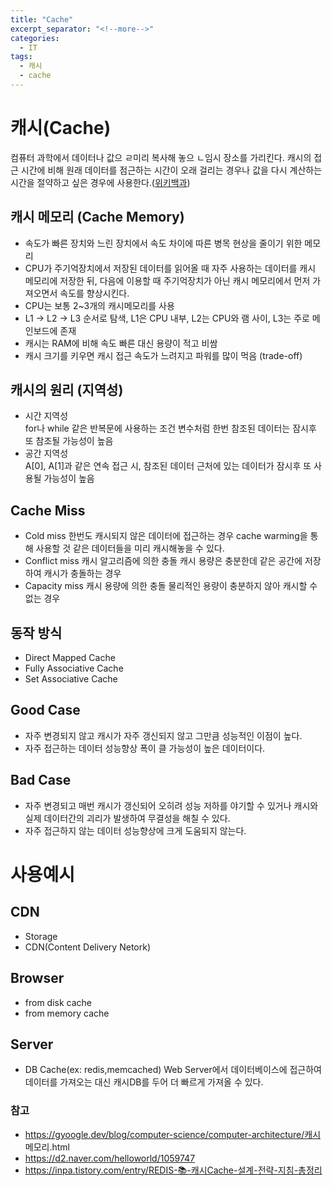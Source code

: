 ```yaml
---
title: "Cache"
excerpt_separator: "<!--more-->"
categories:
  - IT
tags:
  - 캐시
  - cache 
---
```

# 캐시(Cache)

컴퓨터 과학에서 데이터나 값으 ㄹ미리 복사해 놓으 ㄴ임시 장소를 가리킨다. 캐시의  접근 시간에 비해 원래 데이터를 점근하는 시간이 오래 걸리는 경우나 값을 다시 계산하는 시간을 절약하고 싶은 경우에 사용한다.([위키백과](https://ko.wikipedia.org/wiki/%EC%BA%90%EC%8B%9C))

## 캐시 메모리 (Cache Memory)
- 속도가 빠른 장치와 느린 장치에서 속도 차이에 따른 병목 현상을 줄이기 위한 메모리
- CPU가 주기억장치에서 저장된 데이터를 읽어올 때 자주 사용하는 데이터를 캐시 메모리에 저장한 뒤, 다음에 이용할 때 주기억장치가 아닌 캐시 메모리에서 먼저 가져오면서 속도를 향상시킨다.
- CPU는 보통 2~3개의 캐시메모리를 사용
- L1 -> L2 -> L3 순서로 탐색, L1은 CPU 내부, L2는 CPU와 램 사이, L3는 주로 메인보드에 존재
- 캐시는 RAM에 비해 속도 빠른 대신 용량이 적고 비쌈
- 캐시 크기를 키우면 캐시 접근 속도가 느려지고 파워를 많이 먹음 (trade-off)
  
## 캐시의 원리 (지역성)
- 시간 지역성  
  for나 while 같은 반복문에 사용하는 조건 변수처럼 한번 참조된 데이터는 잠시후 또 참조될 가능성이 높음
- 공간 지역성  
  A[0], A[1]과 같은 연속 접근 시, 참조된 데이터 근처에 있는 데이터가 잠시후 또 사용될 가능성이 높음

## Cache Miss
- Cold miss 한번도 캐시되지 않은 데이터에 접근하는 경우 cache warming을 통해 사용할 것 같은 데이터들을 미리 캐시해놓을 수 있다.
- Conflict miss 캐시 알고리즘에 의한 충돌 캐시 용량은 충분한데 같은 공간에 저장하여 캐시가 충돌하는 경우
- Capacity miss 캐시 용량에 의한 충돌 물리적인 용량이 충분하지 않아 캐시할 수 없는 경우

## 동작 방식
- Direct Mapped Cache
- Fully Associative Cache
- Set Associative Cache

## Good Case
- 자주 변경되지 않고 캐시가 자주 갱신되지 않고 그만큼 성능적인 이점이 높다.
- 자주 접근하는 데이터 성능향상 폭이 클 가능성이 높은 데이터이다.
  
## Bad Case
- 자주 변경되고 매번 캐시가 갱신되어 오히려 성능 저하를 야기할 수 있거나 캐시와 실제 데이터간의 괴리가 발생하여 무결성을 해칠 수 있다.
- 자주 접근하지 않는 데이터 성능향상에 크게 도움되지 않는다.

# 사용예시
## CDN
- Storage
- CDN(Content Delivery Netork)

## Browser
- from disk cache
- from memory cache

## Server
- DB Cache(ex: redis,memcached) Web Server에서 데이터베이스에 접근하여 데이터를 가져오는 대신 캐시DB를 두어 더 빠르게 가져올 수 있다.

### 참고
- https://gyoogle.dev/blog/computer-science/computer-architecture/캐시 메모리.html
- https://d2.naver.com/helloworld/1059747
- https://inpa.tistory.com/entry/REDIS-📚-캐시Cache-설계-전략-지침-총정리